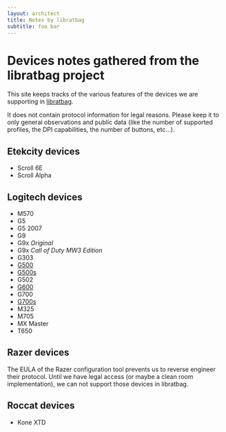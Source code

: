 ```yaml
---
layout: architect
title: Notes by libratbag
subtitle: foo bar
---
```


# Devices notes gathered from the libratbag project

This site keeps tracks of the various features of the devices we are supporting
in [libratbag](https://github.com/libratbag/libratbag).

It does not contain protocol information for legal reasons.
Please keep it to only general observations and public data (like the number of
supported profiles, the DPI capabilities, the number of buttons, etc...).

## Etekcity devices
- Scroll 6E
- Scroll Alpha

## Logitech devices
- M570
- G5
- G5 2007
- G9
- G9x _Original_
- G9x _Call of Duty MW3 Edition_
- G303
- [G500](G500.html)
- [G500s](G500s.html)
- G502
- [G600](G600.html)
- G700
- [G700s](G700s.html)
- M325
- M705
- MX Master
- T650

## Razer devices
The EULA of the Razer configuration tool prevents us to reverse engineer their
protocol. Until we have legal access (or maybe a clean room implementation), we
can not support those devices in libratbag.

## Roccat devices
- Kone XTD
